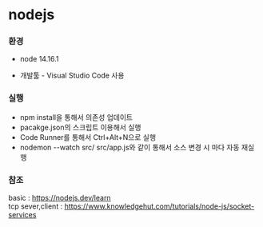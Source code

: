 # nodejs

### 환경

* node 14.16.1  

* 개발툴 - Visual Studio Code 사용

### 실행
* npm install을 통해서 의존성 업데이트  
* pacakge.json의 스크립트 이용해서 실행  
* Code Runner를 통해서 Ctrl+Alt+N으로 실행  
* nodemon --watch src/ src/app.js와 같이 통해서 소스 변경 시 마다 자동 재실행  

### 참조
basic : https://nodejs.dev/learn  
tcp sever,client : https://www.knowledgehut.com/tutorials/node-js/socket-services  


